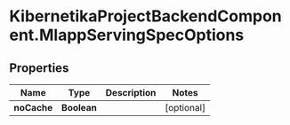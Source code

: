 # KibernetikaProjectBackendComponent.MlappServingSpecOptions

## Properties
Name | Type | Description | Notes
------------ | ------------- | ------------- | -------------
**noCache** | **Boolean** |  | [optional] 


